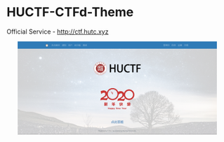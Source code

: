 # HUCTF-CTFd-Theme

Official Service - <http://ctf.hutc.xyz>

<div align=center><a href="http://ctf.hutc.xyz" target="_blank"><img src="images\page.png" width="90%" /></a></div>

